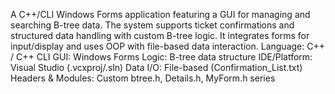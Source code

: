 A C++/CLI Windows Forms application featuring a GUI for managing and searching B-tree data. The system supports ticket confirmations and structured data handling with custom B-tree logic. It integrates forms for input/display and uses OOP with file-based data interaction.
Language: C++ / C++ CLI
GUI: Windows Forms
Logic: B-tree data structure
IDE/Platform: Visual Studio (.vcxproj/.sln)
Data I/O: File-based (Confirmation_List.txt)
Headers & Modules: Custom btree.h, Details.h, MyForm.h series
